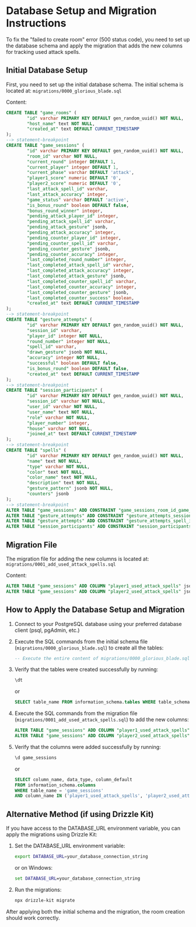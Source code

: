 # Database Setup and Migration Instructions

To fix the "failed to create room" error (500 status code), you need to set up the database schema and apply the migration that adds the new columns for tracking used attack spells.

## Initial Database Setup

First, you need to set up the initial database schema. The initial schema is located at: `migrations/0000_glorious_blade.sql`

Content:
```sql
CREATE TABLE "game_rooms" (
        "id" varchar PRIMARY KEY DEFAULT gen_random_uuid() NOT NULL,
        "host_name" text NOT NULL,
        "created_at" text DEFAULT CURRENT_TIMESTAMP
);
--> statement-breakpoint
CREATE TABLE "game_sessions" (
        "id" varchar PRIMARY KEY DEFAULT gen_random_uuid() NOT NULL,
        "room_id" varchar NOT NULL,
        "current_round" integer DEFAULT 1,
        "current_player" integer DEFAULT 1,
        "current_phase" varchar DEFAULT 'attack',
        "player1_score" numeric DEFAULT '0',
        "player2_score" numeric DEFAULT '0',
        "last_attack_spell_id" varchar,
        "last_attack_accuracy" integer,
        "game_status" varchar DEFAULT 'active',
        "is_bonus_round" boolean DEFAULT false,
        "bonus_round_winner" integer,
        "pending_attack_player_id" integer,
        "pending_attack_spell_id" varchar,
        "pending_attack_gesture" jsonb,
        "pending_attack_accuracy" integer,
        "pending_counter_player_id" integer,
        "pending_counter_spell_id" varchar,
        "pending_counter_gesture" jsonb,
        "pending_counter_accuracy" integer,
        "last_completed_round_number" integer,
        "last_completed_attack_spell_id" varchar,
        "last_completed_attack_accuracy" integer,
        "last_completed_attack_gesture" jsonb,
        "last_completed_counter_spell_id" varchar,
        "last_completed_counter_accuracy" integer,
        "last_completed_counter_gesture" jsonb,
        "last_completed_counter_success" boolean,
        "created_at" text DEFAULT CURRENT_TIMESTAMP
);
--> statement-breakpoint
CREATE TABLE "gesture_attempts" (
        "id" varchar PRIMARY KEY DEFAULT gen_random_uuid() NOT NULL,
        "session_id" varchar,
        "player_id" integer NOT NULL,
        "round_number" integer NOT NULL,
        "spell_id" varchar,
        "drawn_gesture" jsonb NOT NULL,
        "accuracy" integer NOT NULL,
        "successful" boolean DEFAULT false,
        "is_bonus_round" boolean DEFAULT false,
        "created_at" text DEFAULT CURRENT_TIMESTAMP
);
--> statement-breakpoint
CREATE TABLE "session_participants" (
        "id" varchar PRIMARY KEY DEFAULT gen_random_uuid() NOT NULL,
        "session_id" varchar NOT NULL,
        "user_id" varchar NOT NULL,
        "user_name" text NOT NULL,
        "role" varchar NOT NULL,
        "player_number" integer,
        "house" varchar NOT NULL,
        "joined_at" text DEFAULT CURRENT_TIMESTAMP
);
--> statement-breakpoint
CREATE TABLE "spells" (
        "id" varchar PRIMARY KEY DEFAULT gen_random_uuid() NOT NULL,
        "name" text NOT NULL,
        "type" varchar NOT NULL,
        "color" text NOT NULL,
        "color_name" text NOT NULL,
        "description" text NOT NULL,
        "gesture_pattern" jsonb NOT NULL,
        "counters" jsonb
);
--> statement-breakpoint
ALTER TABLE "game_sessions" ADD CONSTRAINT "game_sessions_room_id_game_rooms_id_fk" FOREIGN KEY ("room_id") REFERENCES "public"."game_rooms"("id") ON DELETE no action ON UPDATE no action;--> statement-breakpoint
ALTER TABLE "gesture_attempts" ADD CONSTRAINT "gesture_attempts_session_id_game_sessions_id_fk" FOREIGN KEY ("session_id") REFERENCES "public"."game_sessions"("id") ON DELETE no action ON UPDATE no action;--> statement-breakpoint
ALTER TABLE "gesture_attempts" ADD CONSTRAINT "gesture_attempts_spell_id_spells_id_fk" FOREIGN KEY ("spell_id") REFERENCES "public"."spells"("id") ON DELETE cascade ON UPDATE no action;--> statement-breakpoint
ALTER TABLE "session_participants" ADD CONSTRAINT "session_participants_session_id_game_sessions_id_fk" FOREIGN KEY ("session_id") REFERENCES "public"."game_sessions"("id") ON DELETE no action ON UPDATE no action;
```

## Migration File

The migration file for adding the new columns is located at: `migrations/0001_add_used_attack_spells.sql`

Content:
```sql
ALTER TABLE "game_sessions" ADD COLUMN "player1_used_attack_spells" jsonb DEFAULT '[]';
ALTER TABLE "game_sessions" ADD COLUMN "player2_used_attack_spells" jsonb DEFAULT '[]';
```

## How to Apply the Database Setup and Migration

1. Connect to your PostgreSQL database using your preferred database client (psql, pgAdmin, etc.)

2. Execute the SQL commands from the initial schema file (`migrations/0000_glorious_blade.sql`) to create all the tables:
   ```sql
   -- Execute the entire content of migrations/0000_glorious_blade.sql
   ```

3. Verify that the tables were created successfully by running:
   ```sql
   \dt
   ```
   or
   ```sql
   SELECT table_name FROM information_schema.tables WHERE table_schema = 'public';
   ```

4. Execute the SQL commands from the migration file (`migrations/0001_add_used_attack_spells.sql`) to add the new columns:
   ```sql
   ALTER TABLE "game_sessions" ADD COLUMN "player1_used_attack_spells" jsonb DEFAULT '[]';
   ALTER TABLE "game_sessions" ADD COLUMN "player2_used_attack_spells" jsonb DEFAULT '[]';
   ```

5. Verify that the columns were added successfully by running:
   ```sql
   \d game_sessions
   ```
   or
   ```sql
   SELECT column_name, data_type, column_default 
   FROM information_schema.columns 
   WHERE table_name = 'game_sessions' 
   AND column_name IN ('player1_used_attack_spells', 'player2_used_attack_spells');
   ```

## Alternative Method (if using Drizzle Kit)

If you have access to the DATABASE_URL environment variable, you can apply the migrations using Drizzle Kit:

1. Set the DATABASE_URL environment variable:
   ```bash
   export DATABASE_URL=your_database_connection_string
   ```
   or on Windows:
   ```cmd
   set DATABASE_URL=your_database_connection_string
   ```

2. Run the migrations:
   ```bash
   npx drizzle-kit migrate
   ```

After applying both the initial schema and the migration, the room creation should work correctly.